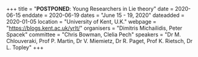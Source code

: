 +++
title = "<b>POSTPONED</b>: Young Researchers in Lie theory"
date = 2020-06-15
enddate = 2020-06-19
dates = "June 15 - 19, 2020"
dateadded = 2020-01-05
location = "University of Kent, U.K."
webpage = "https://blogs.kent.ac.uk/yrlt/"
organisers = "Dimitris Michailidis, Peter Spacek"
committee = "Chris Bowman, Clelia Pech"
speakers = "Dr M. Chlouveraki, Prof P. Martin, Dr V. Miemietz, Dr R. Paget, Prof K. Rietsch, Dr L. Topley"
+++
